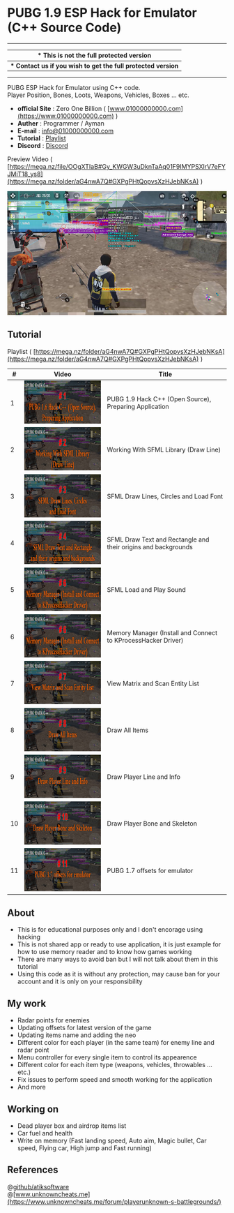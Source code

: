 # PUBG 1.9 ESP Hack for Emulator (C++ Source Code)

---
|**\* This is not the full protected version**|
| --- |
|**\* Contact us if you wish to get the full protected version**|
---

PUBG ESP Hack for Emulator using C++ code.\
Player Position, Bones, Loots, Weapons, Vehicles, Boxes ... etc.

* **official Site** : Zero One Billion ( [www.01000000000.com](https://www.01000000000.com) )
* **Auther** : Programmer / Ayman
* **E-mail** : [info@01000000000.com](mailto:info@01000000000.com)
* **Tutorial** : [Playlist](https://mega.nz/folder/aG4nwA7Q#GXPgPHtQopvsXzHJebNKsA)
* **Discord** : [Discord](https://discord.gg/AbeqUxsf2E)

Preview Video ( [https://mega.nz/file/OOgXTIaB#Gy_KWGW3uDknTaAq01F9IMYPSXlrV7eFYJMiT18_ys8](https://mega.nz/folder/aG4nwA7Q#GXPgPHtQopvsXzHJebNKsA) )

[![PUBG 1.9 Hack : PUBG Cororna Hack ببجي كورونا هاك](./resources/thumbnail.jpg)](https://mega.nz/folder/aG4nwA7Q#GXPgPHtQopvsXzHJebNKsA "PUBG 1.9 Hack : PUBG Cororna Hack ببجي كورونا هاك")

## Tutorial
Playlist ( [https://mega.nz/folder/aG4nwA7Q#GXPgPHtQopvsXzHJebNKsA](https://mega.nz/folder/aG4nwA7Q#GXPgPHtQopvsXzHJebNKsA) )

| # | Video | Title |
| --- | --- | --- |
| 1 | [![1- PUBG 1.9 Hack C++ (Open Source), Preparing Application](./resources/1.jpg)](https://mega.nz/file/rD4jRQjK#G9kQ005r1w_MmdYXLecgMwzvIShIK7ul2EdheUiZdc0 "1- PUBG 1.9 Hack C++ (Open Source), Preparing Application") | PUBG 1.9 Hack C++ (Open Source), Preparing Application |
| 2 | [![2- Working With SFML Library (Draw Line)](./resources/2.jpg)](https://mega.nz/file/yXg0lDQB#ujSYSu0CfLkgHPTrGBonOtak-2SlvzV9JSozMepbzyU "2- Working With SFML Library (Draw Line)") | Working With SFML Library (Draw Line) |
| 3 | [![3- SFML Draw Lines, Circles and Load Font](./resources/3.jpg)](https://mega.nz/file/na4kRboJ#hSIo9Jp4th0F0sLpG8myEQR-GBRY0MsLFWreWyqtl-Q "3- SFML Draw Lines, Circles and Load Font") | SFML Draw Lines, Circles and Load Font |
| 4 | [![4- SFML Draw Text and Rectangle and their origins and backgrounds](./resources/4.jpg)](https://mega.nz/file/qLxF3CDD#fViIyH3DmuhP-doJP2DTvaYSNmChsLICcw_sSpvyRqY "4- SFML Draw Text and Rectangle and their origins and backgrounds") | SFML Draw Text and Rectangle and their origins and backgrounds |
| 5 | [![5- SFML Load and Play Sound](./resources/6.jpg)](https://mega.nz/file/XKpE1RwK#jJEEaUPWYySQq2K8WRoTSfMHUZKeS4vFYE8WuqbybCc "5- SFML Load and Play Sound") | SFML Load and Play Sound |
| 6 | [![6- Memory Manager (Install and Connect to KProcessHacker Driver)](./resources/6.jpg)](https://mega.nz/file/nO4nDSQD#fDrcaWLZHt1wxW3frYVPWP8MDefvENuAR9X9tmd7kD8 "6- Memory Manager (Install and Connect to KProcessHacker Driver)") | Memory Manager (Install and Connect to KProcessHacker Driver) |
| 7 | [![7- View Matrix and Scan Entity List](./resources/7.jpg)](https://mega.nz/file/Ge5lyarR#Rv7cCMeqAouHCgAcy7iJPc3EPO_DBeRCknK4kv590e4 "7- View Matrix and Scan Entity List") | View Matrix and Scan Entity List |
| 8 | [![8- Draw All Items](./resources/8.jpg)](https://mega.nz/file/KfggQD4a#N6EeCMukv7KZbVz4meoyfHzu7ge3JgqMGeXbD0L0KiM "8- Draw All Items") | Draw All Items |
| 9 | [![9- Draw Player Line and Info](./resources/9.jpg)](https://mega.nz/file/bSwUlbZR#xkCyU1Ngvg1iadePjHqCENeHDM2oVVKt18FPM0KudA4 "9- Draw Player Line and Info") | Draw Player Line and Info |
| 10 | [![10- Draw Player Bone and Skeleton](./resources/10.jpg)](https://mega.nz/file/bHwwyRrC#yIIDDh1biUrwClTCQj4bfr-m-Bjgb4g3EeO1-XOUmMw "10- Draw Player Bone and Skeleton") | Draw Player Bone and Skeleton |
| 11 | [![11- PUBG 1.7 offsets for emulator](./resources/11.jpg)](https://mega.nz/file/SC4HSChD#YCwsTsLURBCJ5dkPSIRhpaHQ45PGlGniMK_S3FZA_1g "11- PUBG 1.7 offsets for emulator") | PUBG 1.7 offsets for emulator |

## About
* This is for educational purposes only and I don't encorage using hacking
* This is not shared app or ready to use application, it is just example for how to use memory reader and to know how games working
* There are many ways to avoid ban but I will not talk about them in this tutorial
* Using this code as it is without any protection, may cause ban for your account and it is only on your responsibility

## My work
* Radar points for enemies
* Updating offsets for latest version of the game
* Updating items name and adding the neo
* Different color for each player (in the same team) for enemy line and radar point
* Menu controller for every single item to control its appearence
* Different color for each item type (weapons, vehicles, throwables ... etc.)
* Fix issues to perform speed and smooth working for the application
* And more

## Working on
* Dead player box and airdrop items list
* Car fuel and health
* Write on memory (Fast landing speed, Auto aim, Magic bullet, Car speed, Flying car, High jump and Fast running)

## References
@[github/atiksoftware](https://github.com/atiksoftware/pubg_mobile_memory_hacking_examples)\
@[www.unknowncheats.me](https://www.unknowncheats.me/forum/playerunknown-s-battlegrounds/)
